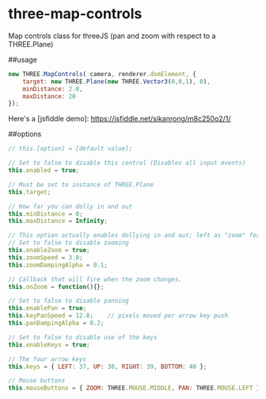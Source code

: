 # three-map-controls
Map controls class for threeJS (pan and zoom with respect to a THREE.Plane)

##usage

```javascript
new THREE.MapControls( camera, renderer.domElement, {
    target: new THREE.Plane(new THREE.Vector3(0,0,1), 0),
    minDistance: 2.0,
    maxDistance: 20
});
```

Here's a [jsfiddle demo]: https://jsfiddle.net/sikanrong/m8c250o2/1/


##options

```javascript
// this.[option] = [default value];

// Set to false to disable this control (Disables all input events)
this.enabled = true;

// Must be set to instance of THREE.Plane
this.target;

// How far you can dolly in and out
this.minDistance = 0;
this.maxDistance = Infinity;

// This option actually enables dollying in and out; left as "zoom" for backwards compatibility.
// Set to false to disable zooming
this.enableZoom = true;
this.zoomSpeed = 3.0;
this.zoomDampingAlpha = 0.1;

// Callback that will fire when the zoom changes.
this.onZoom = function(){};

// Set to false to disable panning
this.enablePan = true;
this.keyPanSpeed = 12.0;	// pixels moved per arrow key push
this.panDampingAlpha = 0.2;

// Set to false to disable use of the keys
this.enableKeys = true;

// The four arrow keys
this.keys = { LEFT: 37, UP: 38, RIGHT: 39, BOTTOM: 40 };

// Mouse buttons
this.mouseButtons = { ZOOM: THREE.MOUSE.MIDDLE, PAN: THREE.MOUSE.LEFT };

```
